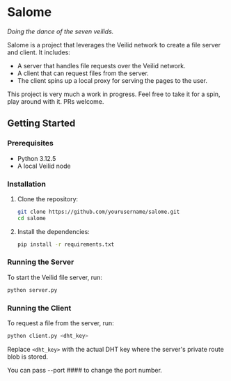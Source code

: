 
# Salome

_Doing the dance of the seven veilids._

Salome is a project that leverages the Veilid network to create a file server and client. It includes:

- A server that handles file requests over the Veilid network.
- A client that can request files from the server.
- The client spins up a local proxy for serving the pages to the user.

This project is very much a work in progress. Feel free to take it for a spin, play around with it. PRs welcome.

## Getting Started

### Prerequisites

- Python 3.12.5
- A local Veilid node

### Installation

1. Clone the repository:
    ```sh
    git clone https://github.com/yourusername/salome.git
    cd salome
    ```

2. Install the dependencies:
    ```sh
    pip install -r requirements.txt
    ```

### Running the Server

To start the Veilid file server, run:
```sh
python server.py
```

### Running the Client

To request a file from the server, run:
```sh
python client.py <dht_key>
```
Replace `<dht_key>` with the actual DHT key where the server's private route blob is stored.

You can pass --port #### to change the port number. 


